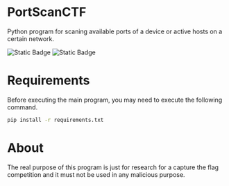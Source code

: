 # PortScanCTF

Python program for scaning available ports of a device or active hosts on a certain network.

![Static Badge](https://img.shields.io/badge/Language-python3-yellow)
![Static Badge](https://img.shields.io/badge/Version-1.0-blue)


# Requirements
Before executing the main program, you may need to execute the following command.

~~~bash
pip install -r requirements.txt
~~~

# About

The real purpose of this program is just for research for a capture the flag competition and it must not be used in any malicious purpose.